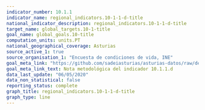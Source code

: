 ```yaml
---
indicator_number: 10.1.1
indicator_name: regional_indicators.10-1-1-d-title
national_indicator_description: regional_indicators.10-1-1-d-title
target_name: global_targets.10-1-title
goal_name: global_goals.10-title
computation_units: units.PT
national_geographical_coverage: Asturias
source_active_1: true
source_organisation_1: "Encuesta de condiciones de vida, INE"
goal_meta_link: "https://github.com/sadeiasturias/asturias-datos/raw/develop/downloads/methodology/10.1.1.d.pdf"
goal_meta_link_text: Nota metodológica del indicador 10.1.1.d
data_last_update: "06/05/2020"
data_non_statistical: false
reporting_status: complete
graph_title: regional_indicators.10-1-1-d-title
graph_type: line
---
```

